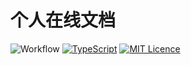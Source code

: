 # 个人在线文档

![Workflow](https://github.com/xfy520/docs/workflows/部署/badge.svg)
[![TypeScript](https://badges.frapsoft.com/typescript/love/typescript.svg?v=101)](https://github.com/ellerbrock/typescript-badges/) 
[![MIT Licence](https://badges.frapsoft.com/os/mit/mit.svg?v=103)](https://opensource.org/licenses/mit-license.php)
